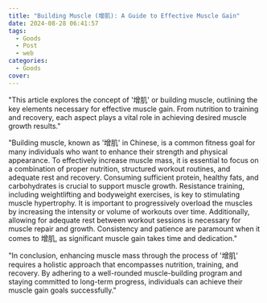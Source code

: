```yaml
---
title: "Building Muscle (增肌): A Guide to Effective Muscle Gain"
date: 2024-08-28 06:41:57
tags:
  - Goods
  - Post
  - web
categories:
  - Goods
cover: 
---
```


"This article explores the concept of '增肌' or building muscle, outlining the key elements necessary for effective muscle gain. From nutrition to training and recovery, each aspect plays a vital role in achieving desired muscle growth results."

"Building muscle, known as '增肌' in Chinese, is a common fitness goal for many individuals who want to enhance their strength and physical appearance. To effectively increase muscle mass, it is essential to focus on a combination of proper nutrition, structured workout routines, and adequate rest and recovery. Consuming sufficient protein, healthy fats, and carbohydrates is crucial to support muscle growth. Resistance training, including weightlifting and bodyweight exercises, is key to stimulating muscle hypertrophy. It is important to progressively overload the muscles by increasing the intensity or volume of workouts over time. Additionally, allowing for adequate rest between workout sessions is necessary for muscle repair and growth. Consistency and patience are paramount when it comes to 增肌, as significant muscle gain takes time and dedication."

"In conclusion, enhancing muscle mass through the process of '增肌' requires a holistic approach that encompasses nutrition, training, and recovery. By adhering to a well-rounded muscle-building program and staying committed to long-term progress, individuals can achieve their muscle gain goals successfully."
